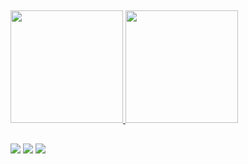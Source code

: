 ## 
<div align="left">
  <a href="https://github.com/victxr">
  <img height="180em" src="https://github-readme-stats.vercel.app/api?username=victxr&show_icons=true&include_all_commits=true&theme=dark&count_private=true"/>
  <img height="180em" src="https://github-readme-stats.vercel.app/api/top-langs/?username=victxr&layout=compact&langs_count=7&theme=dark"/>
</div>

  ##
 
<div> 
  <a href="https://instagram.com/victxrdm" target="_blank"><img src="https://img.shields.io/badge/-Instagram-%23E4405F?style=for-the-badge&logo=instagram&logoColor=white" target="_blank"></a>
  <a href = "mailto:contatovictorja@gmail.com"><img src="https://img.shields.io/badge/-Gmail-%23333?style=for-the-badge&logo=gmail&logoColor=white" target="_blank"></a>
  <a href="https://www.linkedin.com/in/victxrdm/" target="_blank"><img src="https://img.shields.io/badge/-LinkedIn-%230077B5?style=for-the-badge&logo=linkedin&logoColor=white" target="_blank"></a> 
 
</div>
